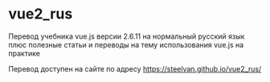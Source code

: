 # vue2_rus
Перевод учебника vue.js версии 2.6.11 на нормальный русский язык плюс полезные статьи и переводы на тему использования vue.js на практике  

Перевод доступен на сайте по адресу https://steelvan.github.io/vue2_rus/

